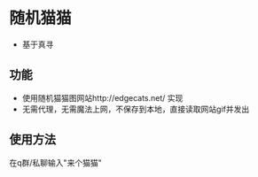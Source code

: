 # 随机猫猫
- 基于真寻
## 功能

- 使用随机猫猫图网站http://edgecats.net/ 实现
- 无需代理，无需魔法上网，不保存到本地，直接读取网站gif并发出

## 使用方法
在q群/私聊输入"来个猫猫"
